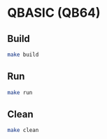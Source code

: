 # QBASIC (QB64)

## Build
```bash
make build
```
## Run
```bash
make run
```

## Clean
```bash
make clean
```

